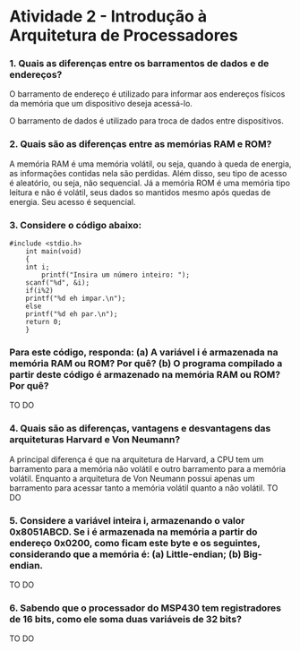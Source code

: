 # Atividade 2 - Introdução à Arquitetura de Processadores

### 1. Quais as diferenças entre os barramentos de dados e de endereços?
O barramento de endereço é utilizado para informar aos endereços físicos da memória que um dispositivo deseja acessá-lo.

O barramento de dados é utilizado para troca de dados entre dispositivos.

### 2. Quais são as diferenças entre as memórias RAM e ROM?
A memória RAM é uma memória volátil, ou seja, quando à queda de energia, as informações contidas nela são perdidas. Além disso, seu tipo de acesso é aleatório, ou seja, não sequencial.
Já a memória ROM é uma memória tipo leitura e não é volátil, seus dados so mantidos mesmo após quedas de energia. Seu acesso é sequencial.

### 3. Considere o código abaixo:

    #include <stdio.h>
        int main(void)
        {
	    int i;
            printf("Insira um número inteiro: ");
	    scanf("%d", &i);
	    if(i%2)
		printf("%d eh impar.\n");
	    else
		printf("%d eh par.\n");
	    return 0;
        }

### Para este código, responda: (a) A variável i é armazenada na memória RAM ou ROM? Por quê? (b) O programa compilado a partir deste código é armazenado na memória RAM ou ROM? Por quê?
TO DO

### 4. Quais são as diferenças, vantagens e desvantagens das arquiteturas Harvard e Von Neumann?
A principal diferença é que na arquitetura de Harvard, a CPU tem um barramento para a memória não volátil e outro barramento para a memória volátil. Enquanto a arquitetura de Von Neumann possui apenas um barramento para acessar tanto a memória volátil quanto a não volátil.
TO DO

### 5. Considere a variável inteira i, armazenando o valor 0x8051ABCD. Se i é armazenada na memória a partir do endereço 0x0200, como ficam este byte e os seguintes, considerando que a memória é: (a) Little-endian; (b) Big-endian.
TO DO

### 6. Sabendo que o processador do MSP430 tem registradores de 16 bits, como ele soma duas variáveis de 32 bits?

TO DO
